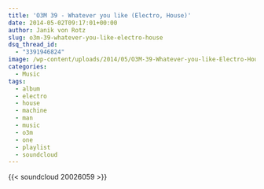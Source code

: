 ```yaml
---
title: 'O3M 39 - Whatever you like (Electro, House)'
date: 2014-05-02T09:17:01+00:00
author: Janik von Rotz
slug: o3m-39-whatever-you-like-electro-house
dsq_thread_id:
  - "3391946824"
image: /wp-content/uploads/2014/05/O3M-39-Whatever-you-like-Electro-House.jpg
categories:
  - Music
tags:
  - album
  - electro
  - house
  - machine
  - man
  - music
  - o3m
  - one
  - playlist
  - soundcloud
---
```

{{< soundcloud 20026059 >}}